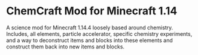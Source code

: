 # ChemCraft Mod for Minecraft 1.14


A science mod for Minecraft 1.14.4 loosely based around chemistry. Includes, all elements, particle accelerator, specific chemistry experiments, and a way to deconstruct items and blocks into these elements and construct them back into new items and blocks.

